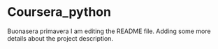 # Coursera_python
Buonasera  primavera
I am editing the README file. Adding some more details about the project description.
